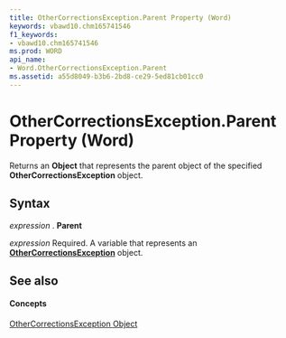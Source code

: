 ```yaml
---
title: OtherCorrectionsException.Parent Property (Word)
keywords: vbawd10.chm165741546
f1_keywords:
- vbawd10.chm165741546
ms.prod: WORD
api_name:
- Word.OtherCorrectionsException.Parent
ms.assetid: a55d8049-b3b6-2bd8-ce29-5ed81cb01cc0
---
```



# OtherCorrectionsException.Parent Property (Word)

Returns an  **Object** that represents the parent object of the specified **OtherCorrectionsException** object.


## Syntax

 _expression_ . **Parent**

 _expression_ Required. A variable that represents an **[OtherCorrectionsException](othercorrectionsexception-object-word.md)** object.


## See also


#### Concepts


[OtherCorrectionsException Object](othercorrectionsexception-object-word.md)

